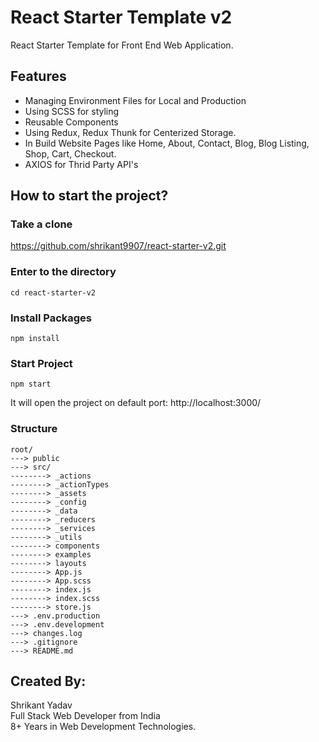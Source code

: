 # React Starter Template v2
React Starter Template for Front End Web Application.

## Features
- Managing Environment Files for Local and Production 
- Using SCSS for styling
- Reusable Components
- Using Redux, Redux Thunk for Centerized Storage. 
- In Build Website Pages like Home, About, Contact, Blog, Blog Listing, Shop, Cart, Checkout.
- AXIOS for Thrid Party API's

## How to start the project?

### Take a clone
https://github.com/shrikant9907/react-starter-v2.git

### Enter to the directory 
`cd react-starter-v2`

### Install Packages
`npm install`

### Start Project
`npm start`

It will open the project on default port: 
http://localhost:3000/

### Structure
```
root/
---> public
---> src/
--------> _actions
--------> _actionTypes
--------> _assets
--------> _config
--------> _data
--------> _reducers
--------> _services
--------> _utils
--------> components
--------> examples
--------> layouts
--------> App.js
--------> App.scss
--------> index.js
--------> index.scss
--------> store.js
---> .env.production
---> .env.development
---> changes.log
---> .gitignore
---> README.md
```

## Created By:
Shrikant Yadav <br />
Full Stack Web Developer from India <br />
8+ Years in Web Development Technologies.